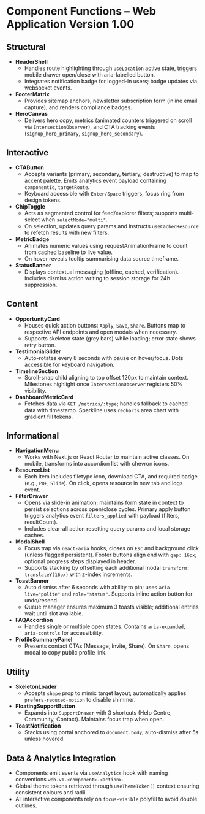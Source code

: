 # Component Functions – Web Application Version 1.00

## Structural
- **HeaderShell**
  - Handles route highlighting through `useLocation` active state, triggers mobile drawer open/close with aria-labelled button.
  - Integrates notification badge for logged-in users; badge updates via websocket events.
- **FooterMatrix**
  - Provides sitemap anchors, newsletter subscription form (inline email capture), and renders compliance badges.
- **HeroCanvas**
  - Delivers hero copy, metrics (animated counters triggered on scroll via `IntersectionObserver`), and CTA tracking events (`signup_hero_primary`, `signup_hero_secondary`).

## Interactive
- **CTAButton**
  - Accepts variants (primary, secondary, tertiary, destructive) to map to accent palette. Emits analytics event payload containing `componentId`, `targetRoute`.
  - Keyboard accessible with `Enter/Space` triggers, focus ring from design tokens.
- **ChipToggle**
  - Acts as segmented control for feed/explorer filters; supports multi-select when `selectMode="multi"`.
  - On selection, updates query params and instructs `useCachedResource` to refetch results with new filters.
- **MetricBadge**
  - Animates numeric values using requestAnimationFrame to count from cached baseline to live value.
  - On hover reveals tooltip summarising data source timeframe.
- **StatusBanner**
  - Displays contextual messaging (offline, cached, verification). Includes dismiss action writing to session storage for 24h suppression.

## Content
- **OpportunityCard**
  - Houses quick action buttons: `Apply`, `Save`, `Share`. Buttons map to respective API endpoints and open modals when necessary.
  - Supports skeleton state (grey bars) while loading; error state shows retry button.
- **TestimonialSlider**
  - Auto-rotates every 8 seconds with pause on hover/focus. Dots accessible for keyboard navigation.
- **TimelineSection**
  - Scroll-snap child aligning to top offset 120px to maintain context. Milestones highlight once `IntersectionObserver` registers 50% visibility.
- **DashboardMetricCard**
  - Fetches data via `GET /metrics/:type`; handles fallback to cached data with timestamp. Sparkline uses `recharts` area chart with gradient fill tokens.

## Informational
- **NavigationMenu**
  - Works with Next.js or React Router to maintain active classes. On mobile, transforms into accordion list with chevron icons.
- **ResourceList**
  - Each item includes filetype icon, download CTA, and required badge (e.g., `PDF`, `Slide`). On click, opens resource in new tab and logs event.
- **FilterDrawer**
  - Opens via slide-in animation; maintains form state in context to persist selections across open/close cycles. Primary apply button triggers analytics event `filters_applied` with payload (filters, resultCount).
  - Includes clear-all action resetting query params and local storage caches.
- **ModalShell**
  - Focus trap via `react-aria` hooks, closes on `Esc` and background click (unless flagged persistent). Footer buttons align end with `gap: 16px`; optional progress steps displayed in header.
  - Supports stacking by offsetting each additional modal `transform: translateY(16px)` with z-index increments.
- **ToastBanner**
  - Auto dismiss after 6 seconds with ability to pin; uses `aria-live="polite"` and `role="status"`. Supports inline action button for undo/resend.
  - Queue manager ensures maximum 3 toasts visible; additional entries wait until slot available.
- **FAQAccordion**
  - Handles single or multiple open states. Contains `aria-expanded`, `aria-controls` for accessibility.
- **ProfileSummaryPanel**
  - Presents contact CTAs (Message, Invite, Share). On `Share`, opens modal to copy public profile link.

## Utility
- **SkeletonLoader**
  - Accepts `shape` prop to mimic target layout; automatically applies `prefers-reduced-motion` to disable shimmer.
- **FloatingSupportButton**
  - Expands into `SupportDrawer` with 3 shortcuts (Help Centre, Community, Contact). Maintains focus trap when open.
- **ToastNotification**
  - Stacks using portal anchored to `document.body`; auto-dismiss after 5s unless hovered.

## Data & Analytics Integration
- Components emit events via `useAnalytics` hook with naming conventions `web.v1.<component>.<action>`.
- Global theme tokens retrieved through `useThemeToken()` context ensuring consistent colours and radii.
- All interactive components rely on `focus-visible` polyfill to avoid double outlines.
